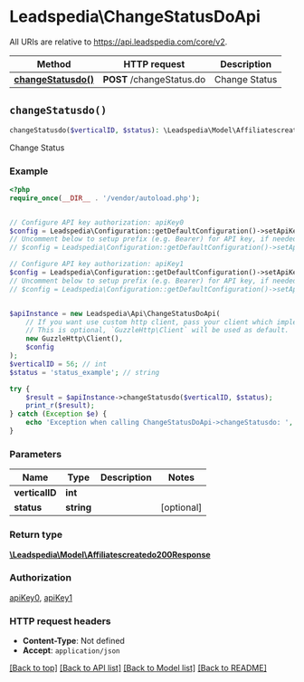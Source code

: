 # Leadspedia\ChangeStatusDoApi

All URIs are relative to https://api.leadspedia.com/core/v2.

Method | HTTP request | Description
------------- | ------------- | -------------
[**changeStatusdo()**](ChangeStatusDoApi.md#changeStatusdo) | **POST** /changeStatus.do | Change Status


## `changeStatusdo()`

```php
changeStatusdo($verticalID, $status): \Leadspedia\Model\Affiliatescreatedo200Response
```

Change Status

### Example

```php
<?php
require_once(__DIR__ . '/vendor/autoload.php');


// Configure API key authorization: apiKey0
$config = Leadspedia\Configuration::getDefaultConfiguration()->setApiKey('api_key', 'YOUR_API_KEY');
// Uncomment below to setup prefix (e.g. Bearer) for API key, if needed
// $config = Leadspedia\Configuration::getDefaultConfiguration()->setApiKeyPrefix('api_key', 'Bearer');

// Configure API key authorization: apiKey1
$config = Leadspedia\Configuration::getDefaultConfiguration()->setApiKey('api_secret', 'YOUR_API_KEY');
// Uncomment below to setup prefix (e.g. Bearer) for API key, if needed
// $config = Leadspedia\Configuration::getDefaultConfiguration()->setApiKeyPrefix('api_secret', 'Bearer');


$apiInstance = new Leadspedia\Api\ChangeStatusDoApi(
    // If you want use custom http client, pass your client which implements `GuzzleHttp\ClientInterface`.
    // This is optional, `GuzzleHttp\Client` will be used as default.
    new GuzzleHttp\Client(),
    $config
);
$verticalID = 56; // int
$status = 'status_example'; // string

try {
    $result = $apiInstance->changeStatusdo($verticalID, $status);
    print_r($result);
} catch (Exception $e) {
    echo 'Exception when calling ChangeStatusDoApi->changeStatusdo: ', $e->getMessage(), PHP_EOL;
}
```

### Parameters

Name | Type | Description  | Notes
------------- | ------------- | ------------- | -------------
 **verticalID** | **int**|  |
 **status** | **string**|  | [optional]

### Return type

[**\Leadspedia\Model\Affiliatescreatedo200Response**](../Model/Affiliatescreatedo200Response.md)

### Authorization

[apiKey0](../../README.md#apiKey0), [apiKey1](../../README.md#apiKey1)

### HTTP request headers

- **Content-Type**: Not defined
- **Accept**: `application/json`

[[Back to top]](#) [[Back to API list]](../../README.md#endpoints)
[[Back to Model list]](../../README.md#models)
[[Back to README]](../../README.md)
